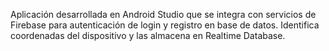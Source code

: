 Aplicación desarrollada en Android Studio que se integra con servicios de Firebase para autenticación de login y registro en base de datos.
Identifica coordenadas del dispositivo y las almacena en Realtime Database.
